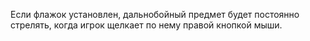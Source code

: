 Если флажок установлен, дальнобойный предмет будет постоянно стрелять, когда игрок щелкает по нему правой кнопкой мыши.
